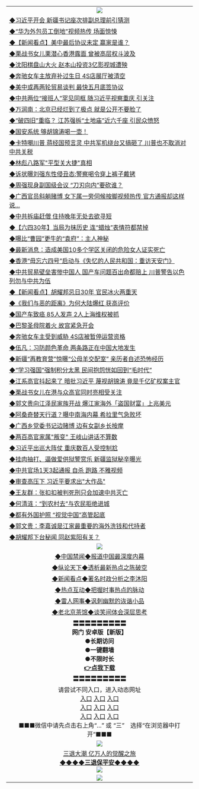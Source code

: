 <table>
  <tr>
    <td align=center><img src="https://github.com/gyhhx/image-upload/blob/master/3.jpg" /></td>
  </tr>
  <tr>
<td align=left>
<a href="https://ctbtfdoocixoa.global.ssl.fastly.net/oo.aspx?name=c1029831&key=ofejcfaxcltk&from=gy">◆习近平开会 新疆书记座次排副总理前引猜测</a><br/></td>
  </tr>
  <tr>
<td align=left>
<a href="https://ctbtfdoocixoa.global.ssl.fastly.net/oo.aspx?name=c1029873&key=ofejcfaxcltk&from=gy">◆“华为外包员工倒地”视频热传 场面惊悚</a><br/></td>
 </tr>
  <tr>
<td align=left>
<a href="http://ctbtfdoocixoa.global.ssl.fastly.net/oo.aspx?name=c1029811&key=ofejcfaxcltk&from=gy">◆【新闻看点】美中最后协议未定 赢家是谁？</a><br/></td>
 </tr>
   <tr>
<td align=left>
<a href="http://ctbtfdoocixoa.global.ssl.fastly.net/oo.aspx?name=c1029790&key=ofejcfaxcltk&from=gy">◆栗战书女儿栗潜心香港露面 曾被高层权斗波及</a><br/></td>
   </tr> 
  <tr>
<td align=left>
<a href="http://ctbtfdoocixoa.global.ssl.fastly.net/oo.aspx?name=c1029884&key=ofejcfaxcltk&from=gy">◆沈阳棋盘山大火 赵本山投资3亿影视城遭殃</a><br/></td>
  </tr> 
 <tr>
<td align=left>
<a href="http://ctbtfdoocixoa.global.ssl.fastly.net/oo.aspx?name=c1029880&key=ofejcfaxcltk&from=gy">◆奔驰女车主放弃补过生日 4S店展厅被清空</a><br/>
</td>
   </tr>
 <tr>
<td align=left>
<a href="http://ctbtfdoocixoa.global.ssl.fastly.net/oo.aspx?name=c1029871&key=ofejcfaxcltk&from=gy">◆美中或再两轮贸易谈判 最快五月底签协议</a><br/>
</td>
   </tr>
 <tr>
<td align=left>
<a href="http://ctbtfdoocixoa.global.ssl.fastly.net/oo.aspx?name=c1029744&key=ofejcfaxcltk&from=gy">◆中共两位“接班人”罕见同框 随习近平视察重庆 引关注</a><br/></td>
  </tr>
  <tr>
<td align=left>
<a href="http://ctbtfdoocixoa.global.ssl.fastly.net/oo.aspx?name=c1029620&key=ofejcfaxcltk&from=gy">◆万润南：北京已经烂到了极点 就是公开不要脸了</a><br/></td>
 </tr>
   <tr>
<td align=left>
<a href="http://ctbtfdoocixoa.global.ssl.fastly.net/oo.aspx?name=c1029745&key=ofejcfaxcltk&from=gy">◆“破四旧”重临？ 江苏强拆“土地庙”近六千座 引民众愤怒</a><br/>
</td>
   </tr>
 <tr>
<td align=left>
<a href="http://ctbtfdoocixoa.global.ssl.fastly.net/oo.aspx?name=c1029773&key=ofejcfaxcltk&from=gy">◆国安系统 够胡锦涛喝一壶！</a><br/></td>
  </tr>
  <tr>
<td align=left>
<a href="http://ctbtfdoocixoa.global.ssl.fastly.net/oo.aspx?name=c1029780&key=ofejcfaxcltk&from=gy">◆卡特嘲川普 蒋经国预言灵 中共军机绕台又搞砸了 川普也不取消对中共关税</a><br/></td>
 </tr>
  <tr>
<td align=left>
<a href="http://ctbtfdoocixoa.global.ssl.fastly.net/oo.aspx?name=c1029725&key=ofejcfaxcltk&from=gy">◆林彪八路军"平型关大捷"真相</a><br/></td>
 </tr>
   <tr>
<td align=left>
<a href="http://ctbtfdoocixoa.global.ssl.fastly.net/oo.aspx?name=c1029868&key=ofejcfaxcltk&from=gy">◆诉状曝刘强东性侵丑态:警察喝令穿上裤子戴铐</a><br/></td>
   </tr> 
  <tr>
<td align=left>
<a href="http://ctbtfdoocixoa.global.ssl.fastly.net/oo.aspx?name=c1029764&key=ofejcfaxcltk&from=gy">◆周强现身副国级会议 “刀刃向内”要砍谁？</a><br/></td>
  </tr> 
 <tr>
<td align=left>
<a href="http://ctbtfdoocixoa.global.ssl.fastly.net/oo.aspx?name=c1029758&key=ofejcfaxcltk&from=gy">◆广西官员斜躺赌博 女下属一旁伺候按脚视频热传 官方通报却这样说...</a><br/>
</td>
   </tr>
 <tr>
<td align=left>
<a href="http://ctbtfdoocixoa.global.ssl.fastly.net/oo.aspx?name=c1029863&key=ofejcfaxcltk&from=gy">◆中共拆庙赶僧 住持晚年无处去欲寻短</a><br/>
</td>
   </tr>
 <tr>
<td align=left>
<a href="http://ctbtfdoocixoa.global.ssl.fastly.net/oo.aspx?name=c1029696&key=ofejcfaxcltk&from=gy">◆【六四30年】当局为抹历史 连“蜡烛”表情符都禁掉</a><br/></td>
  </tr>
  <tr>
<td align=left>
<a href="http://ctbtfdoocixoa.global.ssl.fastly.net/oo.aspx?name=c1029867&key=ofejcfaxcltk&from=gy">◆曝比“曹园”更牛的“袁府”：主人神秘</a><br/></td>
 </tr>
   <tr>
<td align=left>
<a href="http://ctbtfdoocixoa.global.ssl.fastly.net/oo.aspx?name=c1029865&key=ofejcfaxcltk&from=gy">◆最新消息：造成美国10多个学区关闭的危险女人证实死亡</a><br/>
</td>
   </tr>
 <tr>
<td align=left>
<a href="http://ctbtfdoocixoa.global.ssl.fastly.net/oo.aspx?name=c1029838&key=ofejcfaxcltk&from=gy">◆香港“毋忘六四号”启动与《失忆的人民共和国：重访天安门》</a><br/>
</td>
   </tr>
<tr>
<td align=left>
<a href="https://ctbtfdoocixoa.global.ssl.fastly.net/oo.aspx?name=c1029778&key=ofejcfaxcltk&from=gy">◆中共贸易壁垒害惨中国人 国产车问题百出命都赔上 川普警告以色列勿与中共为伍</a><br/>
</td>       
  <tr>
<td align=left>
<a href="https://ctbtfdoocixoa.global.ssl.fastly.net/oo.aspx?name=c1029513&key=ofejcfaxcltk&from=gy">◆【新闻看点】胡耀邦忌日30年 官民冰火两重天</a><br/></td>
  </tr>
  <tr>
<td align=left>
<a href="https://ctbtfdoocixoa.global.ssl.fastly.net/oo.aspx?name=c1029570&key=ofejcfaxcltk&from=gy">◆《我们与恶的距离》为何大陆爆红 获高评价</a><br/></td>
 </tr>
  <tr>
<td align=left>
<a href="http://ctbtfdoocixoa.global.ssl.fastly.net/oo.aspx?name=c1029522&key=ofejcfaxcltk&from=gy">◆国产车致癌 85人发声 2人上海维权被抓</a><br/></td>
 </tr>
   <tr>
<td align=left>
<a href="http://ctbtfdoocixoa.global.ssl.fastly.net/oo.aspx?name=c1029559&key=ofejcfaxcltk&from=gy">◆巴黎圣母院着火 故宫紧急开会</a><br/></td>
   </tr> 
  <tr>
<td align=left>
<a href="http://ctbtfdoocixoa.global.ssl.fastly.net/oo.aspx?name=c1029594&key=ofejcfaxcltk&from=gy">◆奔驰女车主受到威胁 4S店被暂停运营资格</a><br/></td>
  </tr> 
 <tr>
<td align=left>
<a href="http://ctbtfdoocixoa.global.ssl.fastly.net/oo.aspx?name=c1029629&key=ofejcfaxcltk&from=gy">◆伍凡：习防颜色革命 两条路正在中国大地发生</a><br/>
</td>
   </tr>
 <tr>
<td align=left>
<a href="http://ctbtfdoocixoa.global.ssl.fastly.net/oo.aspx?name=c1029573&key=ofejcfaxcltk&from=gy">◆新疆“再教育营”惊曝“公母羊交配室” 亲历者自述恐怖经历</a><br/>
</td>
   </tr>
 <tr>
<td align=left>
<a href="http://ctbtfdoocixoa.global.ssl.fastly.net/oo.aspx?name=c1029257&key=ofejcfaxcltk&from=gy">◆“学习强国”强制积分太黑 民间抱怨恍如回到“毛时代”</a><br/></td>
  </tr>
  <tr>
<td align=left>
<a href="http://ctbtfdoocixoa.global.ssl.fastly.net/oo.aspx?name=c1029493&key=ofejcfaxcltk&from=gy">◆江系高官抖起来了 暗批习近平 蔑视胡锦涛 竟是千亿矿权案主官</a><br/></td>
 </tr>
   <tr>
<td align=left>
<a href="http://ctbtfdoocixoa.global.ssl.fastly.net/oo.aspx?name=c1029504&key=ofejcfaxcltk&from=gy">◆栗战书女儿在港与众高官同时亮相受关注</a><br/>
</td>
   </tr>
 <tr>
<td align=left>
<a href="http://ctbtfdoocixoa.global.ssl.fastly.net/oo.aspx?name=c1029541&key=ofejcfaxcltk&from=gy">◆郭文贵向江泽民家族开战 爆江家海外「盗国财富」上兆美元</a><br/></td>
  </tr>
  <tr>
<td align=left>
<a href="http://ctbtfdoocixoa.global.ssl.fastly.net/oo.aspx?name=c1029500&key=ofejcfaxcltk&from=gy">◆阿桑奇替天行道？曝中南海内幕 希拉里气急败坏</a><br/></td>
 </tr>
  <tr>
<td align=left>
<a href="http://ctbtfdoocixoa.global.ssl.fastly.net/oo.aspx?name=c1029510&key=ofejcfaxcltk&from=gy">◆广西乡党委书记边赌博 边有女副乡长按摩</a><br/></td>
 </tr>
   <tr>
<td align=left>
<a href="http://ctbtfdoocixoa.global.ssl.fastly.net/oo.aspx?name=c1029371&key=ofejcfaxcltk&from=gy">◆两百高官家属"叛变" 王岐山讲话不算数</a><br/></td>
   </tr> 
  <tr>
<td align=left>
<a href="http://ctbtfdoocixoa.global.ssl.fastly.net/oo.aspx?name=c1029590&key=ofejcfaxcltk&from=gy">◆习近平出巡大阵仗 重庆数百人受控制尬</a><br/></td>
  </tr> 
 <tr>
<td align=left>
<a href="http://ctbtfdoocixoa.global.ssl.fastly.net/oo.aspx?name=c1029547&key=ofejcfaxcltk&from=gy">◆挂肉抽打、逼做爱供狱警赏乐 新疆监狱秘辛曝光</a><br/>
</td>
   </tr>
 <tr>
<td align=left>
<a href="http://ctbtfdoocixoa.global.ssl.fastly.net/oo.aspx?name=c1029514&key=ofejcfaxcltk&from=gy">◆中共官场1天3起通报 自杀 跑路 不雅视频</a><br/>
</td>
   </tr>
 <tr>
<td align=left>
<a href="http://ctbtfdoocixoa.global.ssl.fastly.net/oo.aspx?name=c1029496&key=ofejcfaxcltk&from=gy">◆审查高压下 习近平要求出"大作品"</a><br/></td>
  </tr>
  <tr>
<td align=left>
<a href="http://ctbtfdoocixoa.global.ssl.fastly.net/oo.aspx?name=c1029601&key=ofejcfaxcltk&from=gy">◆王友群：张扣扣被判死刑只会加速中共灭亡</a><br/></td>
 </tr>
   <tr>
<td align=left>
<a href="http://ctbtfdoocixoa.global.ssl.fastly.net/oo.aspx?name=c1029511&key=ofejcfaxcltk&from=gy">◆何清涟：“到农村去”与农民拒绝进城</a><br/>
</td>
   </tr>
 <tr>
<td align=left>
<a href="http://ctbtfdoocixoa.global.ssl.fastly.net/oo.aspx?name=c1029506&key=ofejcfaxcltk&from=gy">◆都有外国护照 “视觉中国”高管起底</a><br/>
</td>
   </tr>
<tr>
<td align=left>
<a href="https://ctbtfdoocixoa.global.ssl.fastly.net/oo.aspx?name=c1029540&key=ofejcfaxcltk&from=gy">◆郭文贵：李嘉诚是江家最重要的海外洗钱和代持者</a><br/>
</td>       
  <tr>
<td align=left>
<a href="https://ctbtfdoocixoa.global.ssl.fastly.net/oo.aspx?name=c1029318&key=ofejcfaxcltk&from=gy">◆胡耀邦下台秘闻 同赵紫阳有关？</a><br/></td>
  </tr>
  <tr>
    <td align=center><img src="https://github.com/gyhhx/image-upload/blob/master/2.jpg" /></td>
  </tr>
  <tr>
  <td align=center>
<a href="http://ctbtfdoocixoa.global.ssl.fastly.net/oo.aspx?name=c816860&key=ofejcfaxcltk&from=gy&tag=99733110">◆中国禁闻◆报道中国最深度内幕</a><br/>
   </tr>
  <tr>
     <td align=center>
<a href="http://ctbtfdoocixoa.global.ssl.fastly.net/oo.aspx?name=c816855&key=ofejcfaxcltk&from=gy&tag=997110">◆纵论天下◆透析最新热点之陈破空</a><br/>
   </tr>
   <tr>
      <td align=center>
<a href="http://ctbtfdoocixoa.global.ssl.fastly.net/oo.aspx?name=c838308&key=ofejcfaxcltk&from=gy&tag=9973110">◆新闻看点◆著名时政分析之李沐阳</a><br/>
   </tr>
   <tr>
     <td align=center>
<a href="http://ctbtfdoocixoa.global.ssl.fastly.net/oo.aspx?name=c816852&key=ofejcfaxcltk&from=gy&tag=9733110">◆热点互动◆把握时事热点的脉动</a><br/>
   </tr>
   <tr>
      <td align=center>
<a href="http://ctbtfdoocixoa.global.ssl.fastly.net/oo.aspx?name=c816694&key=ofejcfaxcltk&from=gy&tag=93310">◆雷人网事◆讽刺幽默的诙谐小品</a><br/>
   </tr>
   <tr>
    <td align=center>
<a href="http://ctbtfdoocixoa.global.ssl.fastly.net/oo.aspx?name=c816650&key=ofejcfaxcltk&from=gy&tag=9973110">◆老北京茶馆◆谈笑间体会深层思考</a><br/>
   </tr>
   <tr>
    <td align=center>
 <b>〓〓〓〓〓〓〓〓〓<br/>网门 安卓版【新版】<br/> ●长期访问<br/> ●一键翻墙<br/>  ●不限时长<br/> 
 <a href="https://share.weiyun.com/5Xp0WNj">👉<b>点我下载</a><br/>〓〓〓〓〓〓〓〓〓<br/>
    </td>
    </tr>
   <tr>
    <td align=center>请尝试不同入口，进入动态网址<br/>
      <a href="https://s3.us-east-2.amazonaws.com/ogateo/show.htm">入口</a>
      <a href="https://s3.ca-central-1.amazonaws.com/ogatec/show.htm">入口</a>
      <a href="https://s3.ap-southeast-2.amazonaws.com/ogatey/show.htm">入口</a><br/>
      <a href="https://s3.ap-northeast-2.amazonaws.com/ogates/show.htm">入口</a>
      <a href="https://s3.eu-central-1.amazonaws.com/ogatef/show.htm">入口</a>
      <a href="https://s3.ap-south-1.amazonaws.com/ogatem/show.htm">入口</a><br/>
      <a href="https://s3-us-west-1.amazonaws.com/ogaten/show.htm">入口</a>
      <a href="https://s3.eu-west-2.amazonaws.com/ogatel/show.htm">入口</a>
      <a href="https://s3.ap-northeast-1.amazonaws.com/ogatet/show.htm">入口</a><br/>
      ■■■微信中请先点击右上角“...” 或 “三”　选择“在浏览器中打开”■■■<b><br/>
    </td>
  </tr>
  <tr>
    <td align=center><img src="https://github.com/gyhhx/image-upload/blob/master/3.jpg" /> </td>
</tr>
  <tr>  
  <td align=center>
  <a href="http://ctbtfdoocixoa.global.ssl.fastly.net/oo.aspx?name=c894205&key=ofejcfaxcltk&from=gy&tag=9973110">三退大潮 亿万人的觉醒之旅</a><br/>
      <a href="http://ctbtfdoocixoa.global.ssl.fastly.net/oo.aspx?name=ogQuit.aspx&key=ofejcfaxcltk&from=gy"><b>◆◆◆◆三退保平安◆◆◆◆<br/></a>
      <img src="https://github.com/gyhhx/image-upload/blob/master/3t.jpg" /><br/>
      </td>
  </tr>
   <tr>
    <td align=center><img src="https://raw.githubusercontent.com/oGate2/Up/master/oGate_640.jpg"/></td>
  </tr>
</table>


